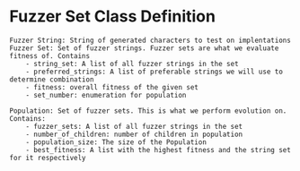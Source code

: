 
# Fuzzer Set Class Definition
    Fuzzer String: String of generated characters to test on implentations
    Fuzzer Set: Set of fuzzer strings. Fuzzer sets are what we evaluate fitness of. Contains
        - string_set: A list of all fuzzer strings in the set
        - preferred_strings: A list of preferable strings we will use to determine combination
        - fitness: overall fitness of the given set
        - set_number: enumeration for population 

    Population: Set of fuzzer sets. This is what we perform evolution on. Contains:
        - fuzzer_sets: A list of all fuzzer strings in the set
        - number_of_children: number of children in population
        - population_size: The size of the Population
        - best_fitness: A list with the highest fitness and the string set for it respectively


    
    

